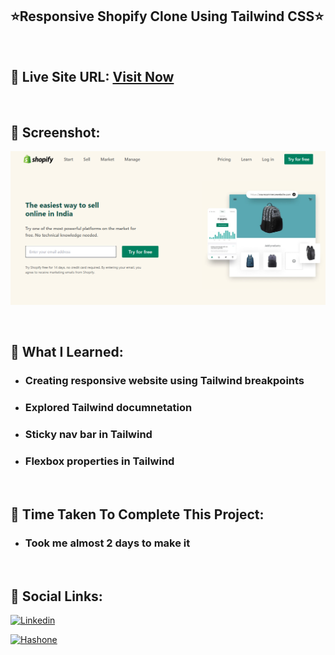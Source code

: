 ## ⭐Responsive Shopify Clone Using Tailwind CSS⭐

<br>

## 📌 Live Site URL: <a href="https://shopifyclonetailwind.netlify.app/">**Visit Now**</a>

<br>

## 📌 Screenshot:

![project1](./assets/shopify.png)

<br>

## 📌 What I Learned:

- ### Creating responsive website using Tailwind breakpoints
- ### Explored Tailwind documnetation
- ### Sticky nav bar in Tailwind
- ### Flexbox properties in Tailwind

<br>

## 📌 Time Taken To Complete This Project:

- ### Took me almost 2 days to make it

<br>

## 📌 Social Links:

[![Linkedin](https://img.shields.io/badge/LinkedIn-0077B5?style=for-the-badge&logo=linkedin&logoColor=white)](https://www.linkedin.com/in/nikhilkhetan17/)

[![Hashone](https://img.shields.io/badge/Hashnode-2962FF?style=for-the-badge&logo=hashnode&logoColor=white)](https://nikhilkhetan.hashnode.dev/)

